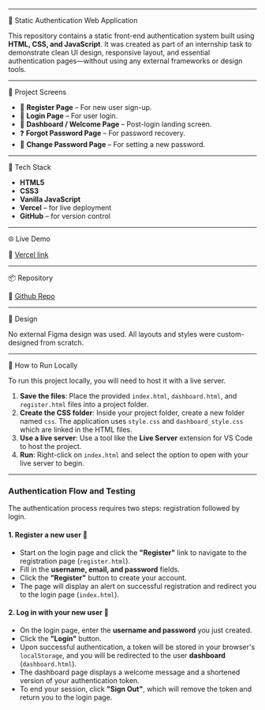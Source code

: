 ***

🔐 Static Authentication Web Application

This repository contains a static front-end authentication system built using **HTML, CSS, and JavaScript**. It was created as part of an internship task to demonstrate clean UI design, responsive layout, and essential authentication pages—without using any external frameworks or design tools.

***

📁 Project Screens

* 📝 **Register Page** – For new user sign-up.
* 🔐 **Login Page** – For user login.
* 🎉 **Dashboard / Welcome Page** – Post-login landing screen.
* ❓ **Forgot Password Page** – For password recovery.
* 🔁 **Change Password Page** – For setting a new password.

***

🧰 Tech Stack

* **HTML5**
* **CSS3**
* **Vanilla JavaScript**
* **Vercel** – for live deployment
* **GitHub** – for version control

***

🌐 Live Demo

🔗 [Vercel link](https://static-authentication-webapp-with-a.vercel.app/)

***

📦 Repository

📂 [Github Repo](https://github.com/GhulamAbbas200/Static-Authentication-Webapp---with-API-intergrated)

***

🎨 Design

No external Figma design was used. All layouts and styles were custom-designed from scratch.

***

📌 How to Run Locally

To run this project locally, you will need to host it with a live server.

1.  **Save the files**: Place the provided `index.html`, `dashboard.html`, and `register.html` files into a project folder.
2.  **Create the CSS folder**: Inside your project folder, create a new folder named `css`. The application uses `style.css` and `dashboard_style.css` which are linked in the HTML files.
3.  **Use a live server**: Use a tool like the **Live Server** extension for VS Code to host the project.
4.  **Run**: Right-click on `index.html` and select the option to open with your live server to begin.

***

### Authentication Flow and Testing

The authentication process requires two steps: registration followed by login.

#### 1. Register a new user 📝
* Start on the login page and click the **"Register"** link to navigate to the registration page (`register.html`).
* Fill in the **username, email, and password** fields.
* Click the **"Register"** button to create your account.
* The page will display an alert on successful registration and redirect you to the login page (`index.html`).

#### 2. Log in with your new user 🚪
* On the login page, enter the **username and password** you just created.
* Click the **"Login"** button.
* Upon successful authentication, a token will be stored in your browser's `localStorage`, and you will be redirected to the user **dashboard** (`dashboard.html`).
* The dashboard page displays a welcome message and a shortened version of your authentication token.
* To end your session, click **"Sign Out"**, which will remove the token and return you to the login page.
